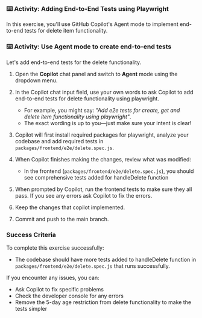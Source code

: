 ### :keyboard: Activity: Adding End-to-End Tests using Playwright

In this exercise, you'll use GitHub Copilot's Agent mode to implement end-to-end tests for delete item functionality.

### :keyboard: Activity: Use Agent mode to create end-to-end tests

Let's add end-to-end tests for the delete functionality.

1. Open the **Copilot** chat panel and switch to **Agent** mode using the dropdown menu.

1. In the Copilot chat input field, use your own words to ask Copilot to add end-to-end tests for delete functionality using playwright.
   - For example, you might say: _"Add e2e tests for create, get and delete item functionality using playwright"_.
   - The exact wording is up to you—just make sure your intent is clear!

1. Copilot will first install required packages for playwright, analyze your codebase and add required tests in `packages/frontend/e2e/delete.spec.js`.

1. When Copilot finishes making the changes, review what was modified:
   - In the frontend (`packages/frontend/e2e/delete.spec.js`), you should see comprehensive tests added for handleDelete function

1. When prompted by Copilot, run the frontend tests to make sure they all pass. If you see any errors ask Copilot to fix the errors.

1. Keep the changes that copilot implemented.

1. Commit and push to the main branch.

### Success Criteria

To complete this exercise successfully:
- The codebase should have more tests added to handleDelete function in `packages/frontend/e2e/delete.spec.js` that runs successfully.

If you encounter any issues, you can:
- Ask Copilot to fix specific problems
- Check the developer console for any errors
- Remove the 5-day age restriction from delete functionality to make the tests simpler